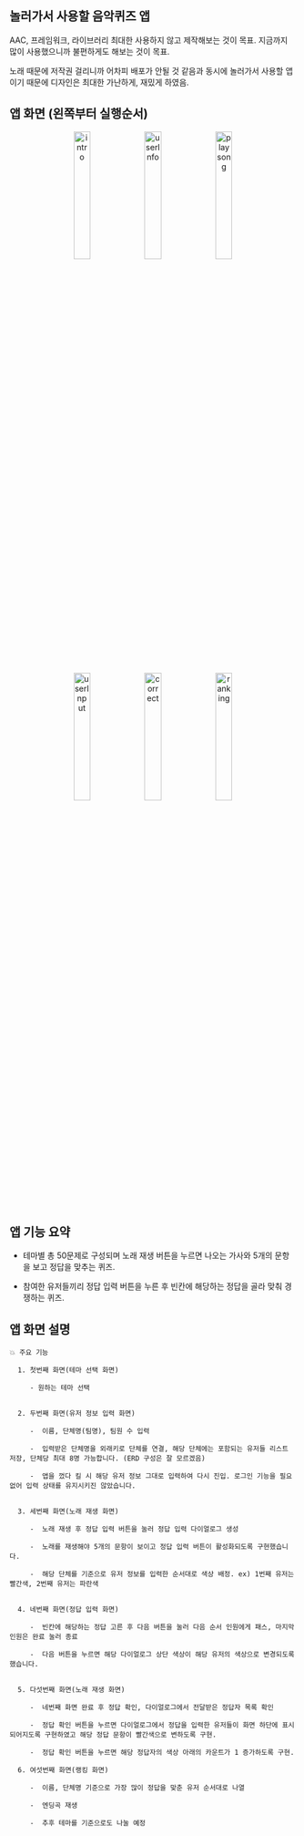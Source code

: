## 놀러가서 사용할 음악퀴즈 앱

AAC, 프레임워크, 라이브러리 최대한 사용하지 않고 제작해보는 것이 목표. 지금까지 많이 사용했으니까 불편하게도 해보는 것이 목표.

노래 때문에 저작권 걸리니까 어차피 배포가 안될 것 같음과 동시에 놀러가서 사용할 앱이기 때문에 디자인은 최대한 가난하게, 재밌게 하였음.


## 앱 화면 (왼쪽부터 실행순서)

<p align="center"> 
  <img alt="intro" src="https://github.com/choieuihyun/MusicQuiz/assets/59135621/bfdcc6f4-f587-4cfd-adec-9dd37b410122" align="center" width="24%">
  <img alt="userInfo" src="https://github.com/choieuihyun/MusicQuiz/assets/59135621/f81ca346-f365-4923-a04b-a73996803fd9" align="center" width="24%"> 
  <img alt="playsong" src="https://github.com/choieuihyun/MusicQuiz/assets/59135621/9169fb9e-e880-4a21-805b-39fc5dc2a307" align="center" width="24%">
<figcaption align="center"></figcaption></p>




<p align="center">
  
  <img alt="userInput" src="https://github.com/choieuihyun/MusicQuiz/assets/59135621/af98e586-4783-4eb0-b383-008101bc8c4f" align="center" width="24%"> 
  <img alt="correct" src="https://github.com/choieuihyun/MusicQuiz/assets/59135621/2acdea27-9d4b-4c05-9125-abfba1001d22" align="center" width="24%">
  <img alt="ranking" src="https://github.com/choieuihyun/MusicQuiz/assets/59135621/d34f7714-8998-4ce7-bb32-2ce6029c9a93" align="center" width="24%">

<figcaption align="center"></figcaption></p>



## 앱 기능 요약

  - 테마별 총 50문제로 구성되며 노래 재생 버튼을 누르면 나오는 가사와 5개의 문항을 보고 정답을 맞추는 퀴즈.

  - 참여한 유저들끼리 정답 입력 버튼을 누른 후 빈칸에 해당하는 정답을 골라 맞춰 경쟁하는 퀴즈. 

## 앱 화면 설명

    💥 주요 기능
  
      1. 첫번째 화면(테마 선택 화면)
  
         - 원하는 테마 선택
  

      2. 두번째 화면(유저 정보 입력 화면)

         -  이름, 단체명(팀명), 팀원 수 입력

         -  입력받은 단체명을 외래키로 단체를 연결, 해당 단체에는 포함되는 유저들 리스트 저장, 단체당 최대 8명 가능합니다. (ERD 구성은 잘 모르겠음)

         -  앱을 껐다 킬 시 해당 유저 정보 그대로 입력하여 다시 진입. 로그인 기능을 필요없어 입력 상태를 유지시키진 않았습니다.


      3. 세번째 화면(노래 재생 화면)

         -  노래 재생 후 정답 입력 버튼을 눌러 정답 입력 다이얼로그 생성

         -  노래를 재생해야 5개의 문항이 보이고 정답 입력 버튼이 활성화되도록 구현했습니다.

         -  해당 단체를 기준으로 유저 정보를 입력한 순서대로 색상 배정. ex) 1번째 유저는 빨간색, 2번째 유저는 파란색
  
  
      4. 네번째 화면(정답 입력 화면)

         -  빈칸에 해당하는 정답 고른 후 다음 버튼을 눌러 다음 순서 인원에게 패스, 마지막 인원은 완료 눌러 종료

         -  다음 버튼을 누르면 해당 다이얼로그 상단 색상이 해당 유저의 색상으로 변경되도록 했습니다.


      5. 다섯번째 화면(노래 재생 화면)

         -  네번째 화면 완료 후 정답 확인, 다이얼로그에서 전달받은 정답자 목록 확인

         -  정답 확인 버튼을 누르면 다이얼로그에서 정답을 입력한 유저들이 화면 하단에 표시되어지도록 구현하였고 해당 정답 문항이 빨간색으로 변하도록 구현.

         -  정답 확인 버튼을 누르면 해당 정답자의 색상 아래의 카운트가 1 증가하도록 구현.

      6. 여섯번째 화면(랭킹 화면)

         -  이름, 단체명 기준으로 가장 많이 정답을 맞춘 유저 순서대로 나열

         -  엔딩곡 재생

         -  추후 테마를 기준으로도 나눌 예정



